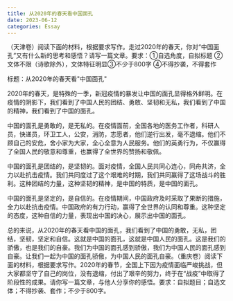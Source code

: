 ```yaml
---
title: 从2020年的春天看中国面孔
date: 2023-06-12
categories: Essay
---
```




（天津卷）阅读下面的材料，根据要求写作。走过2020年的春天，你对“中国面孔”又有什么新的思考和感悟？请写一篇文章。要求：①自选角度，自拟标题 ②文体不限（诗歌除外），文体特征明显③不少于800字 ④不得抄袭，不得套作

标题：从2020年的春天看"中国面孔"

2020年的春天，是特殊的一季，新冠疫情的暴发让中国的面孔显得格外鲜明。在疫情的阴影下，我们看到了中国人民的团结、勇敢、坚韧和无私，我们看到了中国的精神，我们看到了中国的面孔。

中国的面孔是勇敢的，是无私的。在疫情面前，全国各地的医务工作者，科研人员，快递员，环卫工人，公安，消防，志愿者，他们逆行出发，毫不退缩。他们不顾自己的安危，舍小家为大家，全心全意为人民服务。他们的英勇行为，不仅赢得了全国人民的敬意和尊重，也赢得了全世界的赞扬和敬佩。

中国的面孔是团结的，是坚韧的。面对疫情，全国人民共同心连心，同舟共济，全力以赴抗击疫情。我们共同度过了这个艰难的时期，我们共同赢得了这场战斗的胜利。这种团结的力量，这种坚韧的精神，是中国的特质，是中国的面孔。

中国的面孔是坚定的，是自信的。在疫情期间，中国政府及时采取了果断的措施，全力以赴抗击疫情。中国政府的有力行动，赢得了全世界的认同和尊重。这种坚定的态度，这种自信的力量，表现出中国的决心，展示出中国的面孔。

总的来说，从2020年的春天看中国的面孔，我们看到了中国的勇敢，无私，团结，坚韧，坚定和自信。这就是中国的面孔，这就是中国人民的面孔。这是我们的骄傲，也是我们的自豪。我们为中国的面孔感到骄傲，我们为中国人民的面孔感到自豪。让我们一起为中国的面孔骄傲，为中国人民的面孔自豪。（重庆卷）阅读下面的材料，根据要求写作。2020年的春节，全国上下因为疫情面临严峻挑战，但大家都坚守了自己的岗位，没有退缩，付出了艰辛的努力，终于在“战疫”中取得了阶段性的成果。请你写一篇文章，与他人分享你的感悟。要求：自拟题目；自选文体；不得抄袭、套作；不少于800字。